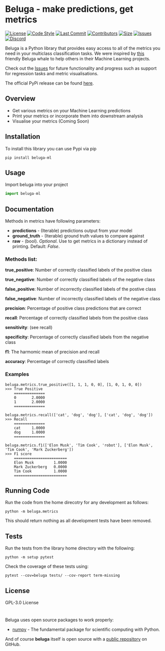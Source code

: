 # Beluga - make predictions, get metrics

[![License](https://img.shields.io/github/license/datasciencewithdaniel/beluga?style=plastic)](https://github.com/datasciencewithdaniel/beluga/blob/main/LICENSE)
[![Code Style](https://img.shields.io/badge/code%20style-black-000000.svg?style=plastic)](https://github.com/psf/black)
[![Last Commit](https://img.shields.io/github/last-commit/datasciencewithdaniel/beluga?style=plastic)](https://github.com/datasciencewithdaniel/beluga/commits/main)
[![Contributors](https://img.shields.io/github/contributors/datasciencewithdaniel/beluga?style=plastic)](https://github.com/datasciencewithdaniel/beluga/graphs/contributors)
[![Size](https://img.shields.io/github/repo-size/datasciencewithdaniel/beluga?style=plastic)]()
[![Issues](https://img.shields.io/github/issues/datasciencewithdaniel/beluga?style=plastic)](https://github.com/datasciencewithdaniel/beluga/issues)
[![Discord](https://img.shields.io/discord/851059417562742854?style=plastic)](https://discord.gg/D3KfXbdZgk)

Beluga is a Python library that provides easy access to all of the metrics you need in your multiclass classification tasks. We were inspired by [this](https://www.youtube.com/watch?v=0qRgWubbPxQ) friendly Beluga whale to help others in their Machine Learning projects.

Check out the [Issues](https://github.com/datasciencewithdaniel/beluga/issues) for future functionality and progress such as support for regression tasks and metric visualisations.

The official PyPi release can be found [here](https://pypi.org/project/beluga-ml/#description).

## Overview

  - Get various metrics on your Machine Learning predictions
  - Print your metrics or incorporate them into downstream analysis
  - Visualise your metrics (Coming Soon)

## Installation

To install this library you can use Pypi via pip

```
pip install beluga-ml
```

## Usage

Import beluga into your project

```py
import beluga-ml
```


## Documentation

Methods in metrics have following parameters:

* **predictions** - (Iterable) predictions output from your model
* **ground_truth** - (Iterable) ground truth values to compare against
* **raw** - (bool). *Optional*. Use to get metrics in a dictionary instead of printing. Default: *False*.

### Methods list:

**true_positive**: Number of correctly classified labels of the positive class

**true_negative**: Number of correctly classified labels of the negative class

**false_positive**: Number of incorrectly classified labels of the postive class

**false_negative**: Number of incorrectly classified labels of the negative class

**precision**: Percentage of positive class predictions that are correct

**recall**: Percentage of correctly classified labels from the positive class

**sensitivity**: (see recall)

**specificity**: Percentage of correctly classified labels from the negative class

**f1**: The harmomic mean of precision and recall

**accuracy**: Percentage of correctly classified labels

### Examples

```
beluga.metrics.true_positive([1, 1, 1, 0, 0], [1, 0, 1, 0, 0])
>>> True Positive
    ==============
    0       2.0000
    1       2.0000
    ==============

beluga.metrics.recall(['cat', 'dog', 'dog'], ['cat', 'dog', 'dog'])
>>> Recall
    ==============
    cat     1.0000
    dog     1.0000
    ==============

beluga.metrics.f1(['Elon Musk', 'Tim Cook', 'robot'], ['Elon Musk', 'Tim Cook', 'Mark Zuckerberg'])
>>> F1 score
    ========================
    Elon Musk         1.0000
    Mark Zuckerberg   0.0000
    Tim Cook          1.0000
    ========================
```

## Running Code
Run the code from the home direcotry for any development as follows:
```
python -m beluga.metrics
```
This should return nothing as all development tests have been removed.
## Tests
Run the tests from the library home directory with the following:
```
python -m setup pytest
```
Check the coverage of these tests using:
```
pytest --cov=beluga tests/ --cov-report term-missing
```

## License

GPL-3.0 License

#
Beluga uses open source packages to work properly:

* [numpy](https://github.com/numpy/numpy) - The fundamental package for scientific computing with Python.

And of course **beluga** itself is open source with a [public repository](https://github.com/datasciencewithdaniel/beluga) on GitHub.
